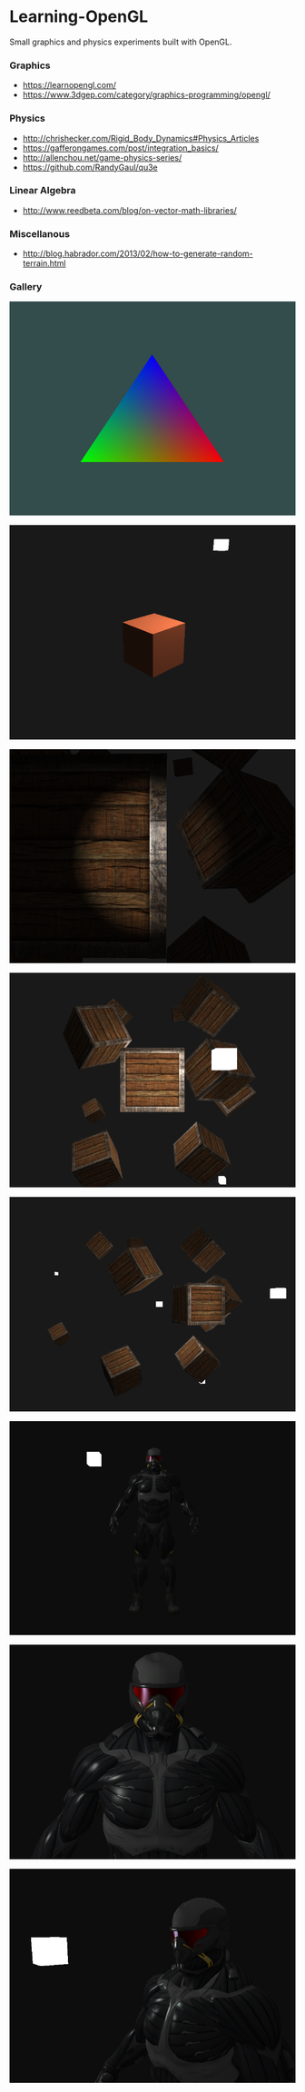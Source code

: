 # Learning-OpenGL
Small graphics and physics experiments built with OpenGL.

### Graphics

- https://learnopengl.com/
- https://www.3dgep.com/category/graphics-programming/opengl/

### Physics

- http://chrishecker.com/Rigid_Body_Dynamics#Physics_Articles
- https://gafferongames.com/post/integration_basics/
- http://allenchou.net/game-physics-series/
- https://github.com/RandyGaul/qu3e

### Linear Algebra

- http://www.reedbeta.com/blog/on-vector-math-libraries/

### Miscellanous

- http://blog.habrador.com/2013/02/how-to-generate-random-terrain.html

### Gallery

<p align="center">
  <img src="https://github.com/diegomacario/Learning-OpenGL/blob/master/readme_images/RGB_Triangle.PNG"/>
</p>

<p align="center">
  <img src="https://github.com/diegomacario/Learning-OpenGL/blob/master/readme_images/Red_Cube_With_Point_Light.PNG"/>
</p>

<p align="center">
  <img src="https://github.com/diegomacario/Learning-OpenGL/blob/master/readme_images/Containers_With_Spotlight.PNG"/>
</p>

<p align="center">
  <img src="https://github.com/diegomacario/Learning-OpenGL/blob/master/readme_images/Containers_With_Multiple_Lights_Front_View.PNG"/>
</p>

<p align="center">
  <img src="https://github.com/diegomacario/Learning-OpenGL/blob/master/readme_images/Containers_With_Multiple_Lights.PNG"/>
</p>

<p align="center">
  <img src="https://github.com/diegomacario/Learning-OpenGL/blob/master/readme_images/Nanosuit_Full.PNG"/>
</p>

<p align="center">
  <img src="https://github.com/diegomacario/Learning-OpenGL/blob/master/readme_images/Nanosuit_Helmet.PNG"/>
</p>

<p align="center">
  <img src="https://github.com/diegomacario/Learning-OpenGL/blob/master/readme_images/Nanosuit_Side_View.PNG"/>
</p>
